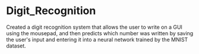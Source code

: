 # Digit_Recognition
Created a digit recognition system that allows the user to write on a GUI using the mousepad, and then predicts which number was written by saving the user's input and entering it into a neural network trained by the MNIST dataset.
